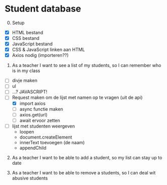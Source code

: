 # Student database

0. Setup

- [x] HTML bestand
- [x] CSS bestand
- [x] JavaScript bestand
- [x] CSS & JavaScript linken aan HTML
- [x] Axios nodig (importeren??)

1. As a teacher I want to see a list of my students, so I can remember who is in my class

- [ ] divje maken
- [ ] ul
- [ ] ...? JAVASCRIPT!
- [ ] Request maken om de lijst met namen op te vragen (uit de api)
  - [x] import axios
  - [ ] async functie maken
  - [ ] axios.get(url)
  - [ ] await ervoor zetten
- [ ] lijst met studenten weergeven
  - loopen
  - document.createElement
  - innerText toevoegen (de naam)
  - appendChild

2. As a teacher I want to be able to add a student, so my list can stay up to date

3. As a teacher I want to be able to remove a students, so I can deal wit abusive students
